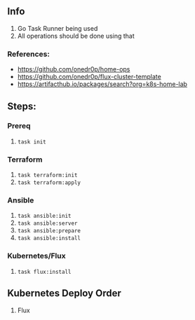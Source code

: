 ## Info
1. Go Task Runner being used
2. All operations should be done using that


### References:
- https://github.com/onedr0p/home-ops
- https://github.com/onedr0p/flux-cluster-template
- https://artifacthub.io/packages/search?org=k8s-home-lab



## Steps:

### Prereq
  1. `task init`

### Terraform
  1. `task terraform:init`
  2. `task terraform:apply`

### Ansible
  1. `task ansible:init`
  2. `task ansible:server`
  3. `task ansible:prepare`
  4. `task ansible:install`

### Kubernetes/Flux
  1. `task flux:install`


## Kubernetes Deploy Order
1. Flux